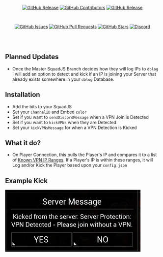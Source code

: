 <div align="center">

[![GitHub Release](https://img.shields.io/github/release/IgnisAlienus/SquadJS-IP-Detection.svg?style=flat-square)](https://github.com/IgnisAlienus/SquadJS-IP-Detection/releases)
[![GitHub Contributors](https://img.shields.io/github/contributors/IgnisAlienus/SquadJS-IP-Detection.svg?style=flat-square)](https://github.com/IgnisAlienus/SquadJS-IP-Detection/graphs/contributors)
[![GitHub Release](https://img.shields.io/github/license/IgnisAlienus/SquadJS-IP-Detection.svg?style=flat-square)](https://github.com/IgnisAlienus/SquadJS-IP-Detection/blob/master/LICENSE)

<br>

[![GitHub Issues](https://img.shields.io/github/issues/IgnisAlienus/SquadJS-IP-Detection.svg?style=flat-square)](https://github.com/IgnisAlienus/SquadJS-IP-Detection/issues)
[![GitHub Pull Requests](https://img.shields.io/github/issues-pr-raw/IgnisAlienus/SquadJS-IP-Detection.svg?style=flat-square)](https://github.com/IgnisAlienus/SquadJS-IP-Detection/pulls)
[![GitHub Stars](https://img.shields.io/github/stars/IgnisAlienus/SquadJS-IP-Detection.svg?style=flat-square)](https://github.com/IgnisAlienus/SquadJS-IP-Detection/stargazers)
[![Discord](https://img.shields.io/discord/550167328889896960.svg?style=flat-square&logo=discord)](https://discord.gg/psg)

<br><br>
</div>

## Planned Updates
- Once the Master SquadJS Branch decides how they will log IPs to `dblog` I will add an option to detect and kick if an IP is joining your Server that already exists somewhere in your `dblog` Database.

## Installation
- Add the bits to your SquadJS
- Set your `ChannelID` and Embed `color`
- Set if you want to `sendDiscordMessage` when a VPN Join is Detected
- Set if you want to `kickVPNs` when they are Detected
- Set your `kickVPNsMessage` for when a VPN Detection is Kicked

## What it do?
- On Player Connection, this pulls the Player's IP and compares it to a list of [Known VPN IP Ranges](https://raw.githubusercontent.com/X4BNet/lists_vpn/main/ipv4.txt). If a Player's IP is within these ranges, it will Log and/or Kick the Player based upon your `config.json`

## Example Kick
![Example](https://raw.githubusercontent.com/IgnisAlienus/SquadJS-IP-Detection/master/example-kick.png)
